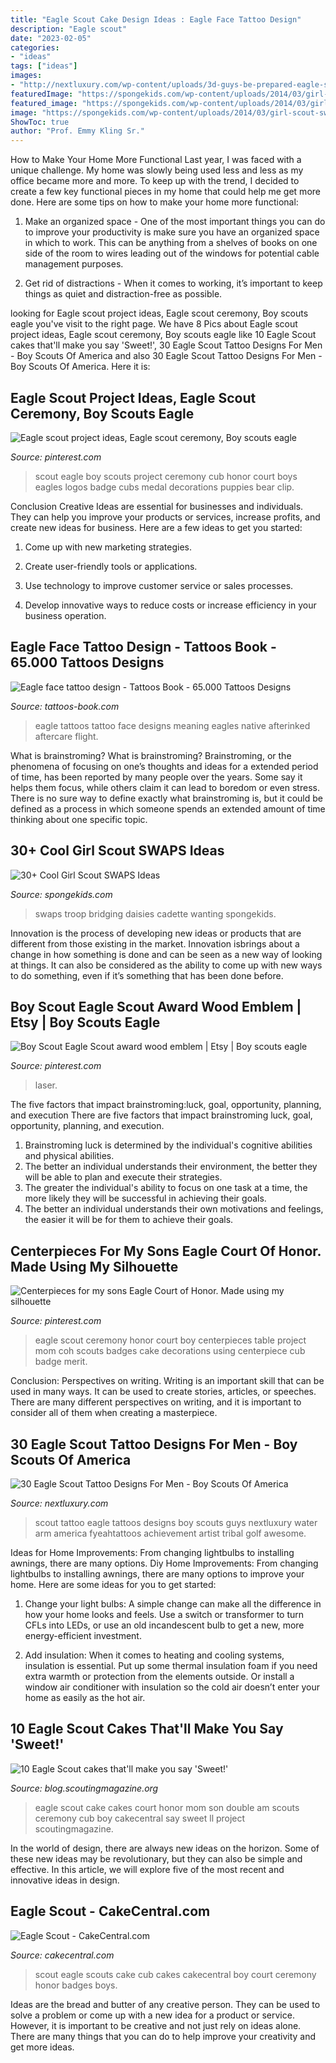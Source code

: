 ```yaml
---
title: "Eagle Scout Cake Design Ideas : Eagle Face Tattoo Design"
description: "Eagle scout"
date: "2023-02-05"
categories:
- "ideas"
tags: ["ideas"]
images:
- "http://nextluxury.com/wp-content/uploads/3d-guys-be-prepared-eagle-scout-arm-tattoo-designs.jpg"
featuredImage: "https://spongekids.com/wp-content/uploads/2014/03/girl-scout-swaps-ideas/13-troop-necklaces-girl-scout-swaps.jpg"
featured_image: "https://spongekids.com/wp-content/uploads/2014/03/girl-scout-swaps-ideas/13-troop-necklaces-girl-scout-swaps.jpg"
image: "https://spongekids.com/wp-content/uploads/2014/03/girl-scout-swaps-ideas/13-troop-necklaces-girl-scout-swaps.jpg"
ShowToc: true
author: "Prof. Emmy Kling Sr."
---
```



How to Make Your Home More Functional
Last year, I was faced with a unique challenge. My home was slowly being used less and less as my office became more and more. To keep up with the trend, I decided to create a few key functional pieces in my home that could help me get more done. Here are some tips on how to make your home more functional: 
1. Make an organized space - One of the most important things you can do to improve your productivity is make sure you have an organized space in which to work. This can be anything from a shelves of books on one side of the room to wires leading out of the windows for potential cable management purposes. 

2. Get rid of distractions - When it comes to working, it’s important to keep things as quiet and distraction-free as possible.

	

		
looking for Eagle scout project ideas, Eagle scout ceremony, Boy scouts eagle you've visit to the right page. We have 8 Pics about Eagle scout project ideas, Eagle scout ceremony, Boy scouts eagle like 10 Eagle Scout cakes that&#039;ll make you say &#039;Sweet!&#039;, 30 Eagle Scout Tattoo Designs For Men - Boy Scouts Of America and also 30 Eagle Scout Tattoo Designs For Men - Boy Scouts Of America. Here it is:
		
    
## Eagle Scout Project Ideas, Eagle Scout Ceremony, Boy Scouts Eagle

<img loading=lazy src="https://i.pinimg.com/736x/ec/c8/7c/ecc87ccabe13f10c738c37de2254ab77--eagle-scout.jpg" onerror="this.onerror=null;this.src='https://tse2.mm.bing.net/th?id=OIP.lSQ5i9NWKmtIAY4ktsfllwDYEg&amp;pid=15.1';" alt="Eagle scout project ideas, Eagle scout ceremony, Boy scouts eagle">

_Source: pinterest.com_

>scout eagle boy scouts project ceremony cub honor court boys eagles logos badge cubs medal decorations puppies bear clip. 

	

Conclusion
Creative Ideas are essential for businesses and individuals. They can help you improve your products or services, increase profits, and create new ideas for business. Here are a few ideas to get you started:
1. Come up with new marketing strategies.

2. Create user-friendly tools or applications.

3. Use technology to improve customer service or sales processes.

4. Develop innovative ways to reduce costs or increase efficiency in your business operation.

    
## Eagle Face Tattoo Design - Tattoos Book - 65.000 Tattoos Designs

<img loading=lazy src="https://tattoos-book.com/wp-content/uploads/2016/02/eagle-face-tattoo-design.jpg" onerror="this.onerror=null;this.src='https://tse4.mm.bing.net/th?id=OIP.id1xVZnST-U6Nm5FSzKVVwHaKS&amp;pid=15.1';" alt="Eagle face tattoo design - Tattoos Book - 65.000 Tattoos Designs">

_Source: tattoos-book.com_

>eagle tattoos tattoo face designs meaning eagles native afterinked aftercare flight. 

	

What is brainstroming?
What is brainstroming? Brainstroming, or the phenomena of focusing on one’s thoughts and ideas for a extended period of time, has been reported by many people over the years. Some say it helps them focus, while others claim it can lead to boredom or even stress. There is no sure way to define exactly what brainstroming is, but it could be defined as a process in which someone spends an extended amount of time thinking about one specific topic.

    
## 30+ Cool Girl Scout SWAPS Ideas

<img loading=lazy src="https://spongekids.com/wp-content/uploads/2014/03/girl-scout-swaps-ideas/13-troop-necklaces-girl-scout-swaps.jpg" onerror="this.onerror=null;this.src='https://tse2.mm.bing.net/th?id=OIP.lG-xGAPb1MoHzTXFi6kv8AHaJ4&amp;pid=15.1';" alt="30+ Cool Girl Scout SWAPS Ideas">

_Source: spongekids.com_

>swaps troop bridging daisies cadette wanting spongekids. 

	

Innovation is the process of developing new ideas or products that are different from those existing in the market. Innovation isbrings about a change in how something is done and can be seen as a new way of looking at things. It can also be considered as the ability to come up with new ways to do something, even if it’s something that has been done before.

    
## Boy Scout Eagle Scout Award Wood Emblem | Etsy | Boy Scouts Eagle

<img loading=lazy src="https://i.pinimg.com/736x/7f/5f/67/7f5f6750bb074d4847f60623b63cf61a.jpg" onerror="this.onerror=null;this.src='https://tse4.mm.bing.net/th?id=OIP.VhqlDf5CuHXjuys5NR-vxQHaNK&amp;pid=15.1';" alt="Boy Scout Eagle Scout award wood emblem | Etsy | Boy scouts eagle">

_Source: pinterest.com_

>laser. 

	

The five factors that impact brainstroming:luck, goal, opportunity, planning, and execution
There are five factors that impact brainstroming luck, goal, opportunity, planning, and execution. 
1. Brainstroming luck is determined by the individual's cognitive abilities and physical abilities. 
2. The better an individual understands their environment, the better they will be able to plan and execute their strategies. 
3. The greater the individual's ability to focus on one task at a time, the more likely they will be successful in achieving their goals. 
4. The better an individual understands their own motivations and feelings, the easier it will be for them to achieve their goals. 

    
## Centerpieces For My Sons Eagle Court Of Honor. Made Using My Silhouette

<img loading=lazy src="https://i.pinimg.com/originals/6c/0d/d9/6c0dd992e6d5e3e8c5974979778adef6.jpg" onerror="this.onerror=null;this.src='https://tse3.mm.bing.net/th?id=OIP.8eRooRz1Yv9Gv6JdA7-p_AHaJ4&amp;pid=15.1';" alt="Centerpieces for my sons Eagle Court of Honor. Made using my silhouette">

_Source: pinterest.com_

>eagle scout ceremony honor court boy centerpieces table project mom coh scouts badges cake decorations using centerpiece cub badge merit. 

	

Conclusion: Perspectives on writing.
Writing is an important skill that can be used in many ways. It can be used to create stories, articles, or speeches. There are many different perspectives on writing, and it is important to consider all of them when creating a masterpiece.

    
## 30 Eagle Scout Tattoo Designs For Men - Boy Scouts Of America

<img loading=lazy src="http://nextluxury.com/wp-content/uploads/3d-guys-be-prepared-eagle-scout-arm-tattoo-designs.jpg" onerror="this.onerror=null;this.src='https://tse3.mm.bing.net/th?id=OIP.VJ-xjhwFUUD0qBFcaQYW1QHaHa&amp;pid=15.1';" alt="30 Eagle Scout Tattoo Designs For Men - Boy Scouts Of America">

_Source: nextluxury.com_

>scout tattoo eagle tattoos designs boy scouts guys nextluxury water arm america fyeahtattoos achievement artist tribal golf awesome. 

	

Ideas for Home Improvements: From changing lightbulbs to installing awnings, there are many options.
Diy Home Improvements: From changing lightbulbs to installing awnings, there are many options to improve your home. Here are some ideas for you to get started: 
1. Change your light bulbs: A simple change can make all the difference in how your home looks and feels. Use a switch or transformer to turn CFLs into LEDs, or use an old incandescent bulb to get a new, more energy-efficient investment. 

2. Add insulation: When it comes to heating and cooling systems, insulation is essential. Put up some thermal insulation foam if you need extra warmth or protection from the elements outside. Or install a window air conditioner with insulation so the cold air doesn’t enter your home as easily as the hot air. 


    
## 10 Eagle Scout Cakes That&#039;ll Make You Say &#039;Sweet!&#039;

<img loading=lazy src="http://i0.wp.com/blog.scoutingmagazine.org/wp-content/uploads/sites/2/2015/06/Eagle-Scout-cakes-2.jpg?resize=600%2C800" onerror="this.onerror=null;this.src='https://tse3.mm.bing.net/th?id=OIP.9O2lDhn9c6yM2Jn0E-hLPgHaJ4&amp;pid=15.1';" alt="10 Eagle Scout cakes that&#039;ll make you say &#039;Sweet!&#039;">

_Source: blog.scoutingmagazine.org_

>eagle scout cake cakes court honor mom son double am scouts ceremony cub boy cakecentral say sweet ll project scoutingmagazine. 

	

In the world of design, there are always new ideas on the horizon. Some of these new ideas may be revolutionary, but they can also be simple and effective. In this article, we will explore five of the most recent and innovative ideas in design.

    
## Eagle Scout - CakeCentral.com

<img loading=lazy src="https://cdn001.cakecentral.com/gallery/2015/03/900_632520MkCH_eagle-scout.jpg" onerror="this.onerror=null;this.src='https://tse3.mm.bing.net/th?id=OIP.0QQag5AaOdrPZ8QfZAm12wHaLH&amp;pid=15.1';" alt="Eagle Scout - CakeCentral.com">

_Source: cakecentral.com_

>scout eagle scouts cake cub cakes cakecentral boy court ceremony honor badges boys. 

	

Ideas are the bread and butter of any creative person. They can be used to solve a problem or come up with a new idea for a product or service. However, it is important to be creative and not just rely on ideas alone. There are many things that you can do to help improve your creativity and get more ideas.

